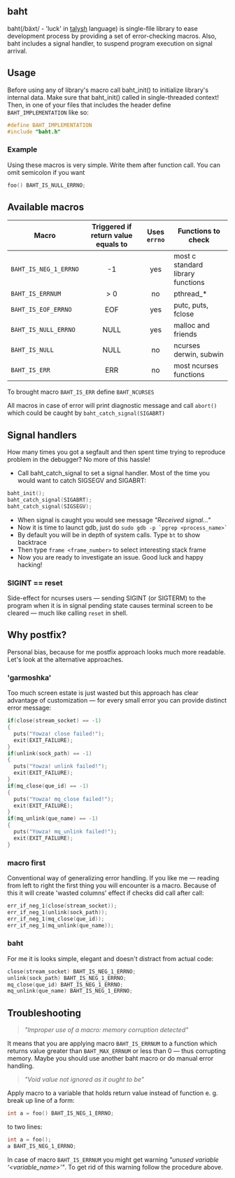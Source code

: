 ## baht
baht(/bäxt/ - 'luck' in [talysh](https://en.wikipedia.org/wiki/Talysh_language) language) is single-file library to ease 
development process by providing a set of error-checking macros. Also, baht includes a signal handler, to suspend program 
execution on signal arrival.

## Usage
Before using any of library's macro call baht_init() to initialize library's internal data.
Make sure that baht_init() called in single-threaded context!
Then, in one of your files that includes the header define `BAHT_IMPLEMENTATION` like so:
```c
#define BAHT_IMPLEMENTATION
#include "baht.h"
```

### Example
Using these macros is very simple. Write them after function call. You can omit semicolon if you want
```c
foo() BAHT_IS_NULL_ERRNO;
```

## Available macros
| Macro        | Triggered if return value equals to|  Uses `errno`  | Functions to check  |
| ------------- |:-------------:| :-----:| ----|
| `BAHT_IS_NEG_1_ERRNO`      | -1 | yes | most c standard library functions  |
| `BAHT_IS_ERRNUM`       | > 0      |   no | pthread_* |
| `BAHT_IS_EOF_ERRNO` |   EOF    |    yes | putc, puts, fclose |
| `BAHT_IS_NULL_ERRNO` | NULL      |    yes | malloc and friends|
| `BAHT_IS_NULL` | NULL    |    no | ncurses derwin, subwin |
| `BAHT_IS_ERR` | ERR    |    no | most ncurses functions |
             
To brought macro `BAHT_IS_ERR` define `BAHT_NCURSES`

All macros in case of error will print diagnostic message and call `abort()` which could be caught by `baht_catch_signal(SIGABRT)`

## Signal handlers
How many times you got a segfault and then spent time trying to reproduce problem in the debugger?
No more of this hassle!
* Call baht_catch_signal to set a signal handler. Most of the time you would want to catch SIGSEGV and SIGABRT:
```c
baht_init();
baht_catch_signal(SIGABRT);
baht_catch_signal(SIGSEGV);
```
* When signal is caught you would see message *"Received signal..."*
* Now it is time to launct gdb, just do ``sudo gdb -p `pgrep <process_name>` ``
* By default you will be in depth of system calls. Type `bt` to show backtrace
* Then type `frame <frame_number>` to select interesting stack frame
* Now you are ready to investigate an issue. Good luck and happy hacking!

### SIGINT == reset
Side-effect for ncurses users — sending SIGINT (or SIGTERM) to the program when it is in signal pending
state causes terminal screen to be cleared — much like calling `reset` in shell.

## Why postfix?
Personal bias, because for me postfix approach looks much more readable.
Let's look at the alternative approaches.

### 'garmoshka'
Too much screen estate is just wasted but this approach has clear advantage of customization — for every small error you can provide distinct error message:
```c
if(close(stream_socket) == -1)
{
  puts("Yowza! close failed!");
  exit(EXIT_FAILURE);
}
if(unlink(sock_path) == -1)
{
  puts("Yowza! unlink failed!");
  exit(EXIT_FAILURE);
}
if(mq_close(que_id) == -1)
{
  puts("Yowza! mq_close failed!");
  exit(EXIT_FAILURE);
}
if(mq_unlink(que_name) == -1)
{
  puts("Yowza! mq_unlink failed!");
  exit(EXIT_FAILURE);
}
```
### macro first
Conventional way of generalizing error handling. If you like me — reading
from left to right the first thing you will encounter is a macro. Because of this it will create 'wasted columns' effect if checks did call after call:
```c
err_if_neg_1(close(stream_socket));
err_if_neg_1(unlink(sock_path));
err_if_neg_1(mq_close(que_id));
err_if_neg_1(mq_unlink(que_name));
```
### baht
For me it is looks simple, elegant and doesn't distract from actual code:
```c
close(stream_socket) BAHT_IS_NEG_1_ERRNO;
unlink(sock_path) BAHT_IS_NEG_1_ERRNO;
mq_close(que_id) BAHT_IS_NEG_1_ERRNO;
mq_unlink(que_name) BAHT_IS_NEG_1_ERRNO;
```
## Troubleshooting
> *"Improper use of a macro: memory corruption detected"*

It means that you are applying macro `BAHT_IS_ERRNUM` to a function which returns 
value greater than `BAHT_MAX_ERRNUM` or less than 0 — thus corrupting memory.
Maybe you should use another baht macro or do manual error handling.


> *"Void value not ignored as it ought to be"*

Apply macro to a variable that holds return value instead of function e. g. break up line of a form:
```c
int a = foo() BAHT_IS_NEG_1_ERRNO;
```
to two lines:
```c
int a = foo();
a BAHT_IS_NEG_1_ERRNO;
```
In case of macro `BAHT_IS_ERRNUM` you might get warning *"unused variable ‘<variable_name>’"*.
To get rid of this warning follow the procedure above.


